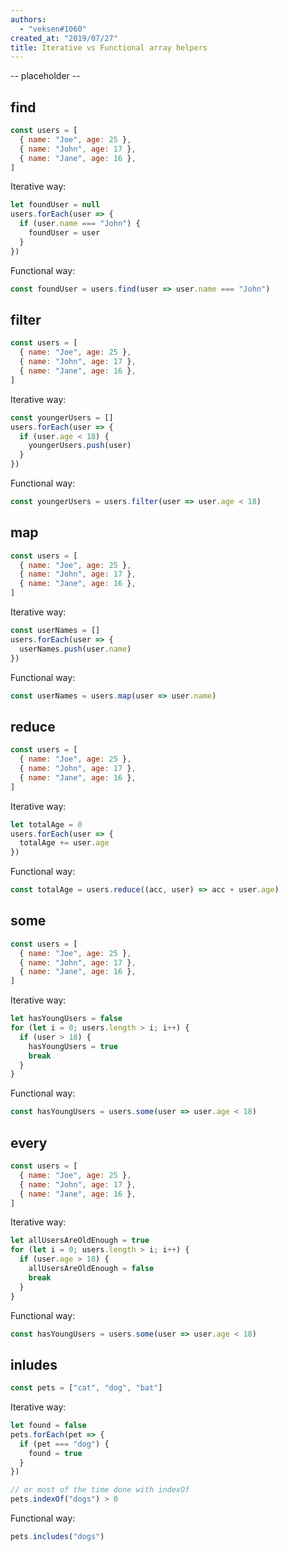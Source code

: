 ```yaml
---
authors:
  - "veksen#1060"
created_at: "2019/07/27"
title: Iterative vs Functional array helpers
---
```


-- placeholder --

## find

```js
const users = [
  { name: "Joe", age: 25 },
  { name: "John", age: 17 },
  { name: "Jane", age: 16 },
]
```

Iterative way:

```js
let foundUser = null
users.forEach(user => {
  if (user.name === "John") {
    foundUser = user
  }
})
```

Functional way:

```js
const foundUser = users.find(user => user.name === "John")
```

## filter

```js
const users = [
  { name: "Joe", age: 25 },
  { name: "John", age: 17 },
  { name: "Jane", age: 16 },
]
```

Iterative way:

```js
const youngerUsers = []
users.forEach(user => {
  if (user.age < 18) {
    youngerUsers.push(user)
  }
})
```

Functional way:

```js
const youngerUsers = users.filter(user => user.age < 18)
```

## map

```js
const users = [
  { name: "Joe", age: 25 },
  { name: "John", age: 17 },
  { name: "Jane", age: 16 },
]
```

Iterative way:

```js
const userNames = []
users.forEach(user => {
  userNames.push(user.name)
})
```

Functional way:

```js
const userNames = users.map(user => user.name)
```

## reduce

```js
const users = [
  { name: "Joe", age: 25 },
  { name: "John", age: 17 },
  { name: "Jane", age: 16 },
]
```

Iterative way:

```js
let totalAge = 0
users.forEach(user => {
  totalAge += user.age
})
```

Functional way:

```js
const totalAge = users.reduce((acc, user) => acc + user.age)
```

## some

```js
const users = [
  { name: "Joe", age: 25 },
  { name: "John", age: 17 },
  { name: "Jane", age: 16 },
]
```

Iterative way:

```js
let hasYoungUsers = false
for (let i = 0; users.length > i; i++) {
  if (user > 18) {
    hasYoungUsers = true
    break
  }
}
```

Functional way:

```js
const hasYoungUsers = users.some(user => user.age < 18)
```

## every

```js
const users = [
  { name: "Joe", age: 25 },
  { name: "John", age: 17 },
  { name: "Jane", age: 16 },
]
```

Iterative way:

```js
let allUsersAreOldEnough = true
for (let i = 0; users.length > i; i++) {
  if (user.age > 18) {
    allUsersAreOldEnough = false
    break
  }
}
```

Functional way:

```js
const hasYoungUsers = users.some(user => user.age < 18)
```

## inludes

```js
const pets = ["cat", "dog", "bat"]
```

Iterative way:

```js
let found = false
pets.forEach(pet => {
  if (pet === "dog") {
    found = true
  }
})

// or most of the time done with indexOf
pets.indexOf("dogs") > 0
```

Functional way:

```js
pets.includes("dogs")
```
